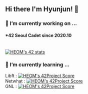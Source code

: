 ## Hi there I'm Hyunjun! 👋

<!--
**Eomhyunjun/Eomhyunjun** is a ✨ _special_ ✨ repository because its `README.md` (this file) appears on your GitHub profile.

Here are some ideas to get you started:

- 🔭 I’m currently working on ...
- 🌱 I’m currently learning ...
- 👯 I’m looking to collaborate on ...
- 🤔 I’m looking for help with ...
- 💬 Ask me about ...
- 📫 How to reach me: ...
- 😄 Pronouns: ...
- ⚡ Fun fact: ...
-->
### 🔭 I’m currently working on ...
#### *42 Seoul Cadet since 2020.10</br></br>
 [![HEOM's 42 stats](https://badge42.herokuapp.com/api/stats/heom)](https://github.com/JaeSeoKim/badge42)

### 🌱 I’m currently learning ...</br>
Libft : [![HEOM's 42Project Score](https://badge42.herokuapp.com/api/project/heom/Libft)](https://github.com/JaeSeoKim/badge42)</br>
Netwhat : [![HEOM's 42Project Score](https://badge42.herokuapp.com/api/project/heom/netwhat)](https://github.com/JaeSeoKim/badge42)</br>
GNL : [![HEOM's 42Project Score](https://badge42.herokuapp.com/api/project/heom/get_next_line)](https://github.com/JaeSeoKim/badge42)


